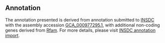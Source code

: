 

Annotation
----------

The annotation presented is derived from annotation submitted to
[INSDC](http://www.insdc.org) with the assembly accession
[GCA\_000977295.1](http://www.ebi.ac.uk/ena/data/view/GCA_000977295.1),
with additional non-coding genes derived from
[Rfam](http://rfam.xfam.org/). For more details, please visit [INSDC
annotation
import](http://ensemblgenomes.org/info/data/insdc_annotation).
